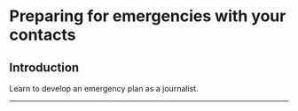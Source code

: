 # Preparing for emergencies with your contacts

## Introduction

Learn to develop an emergency plan as a journalist.

***